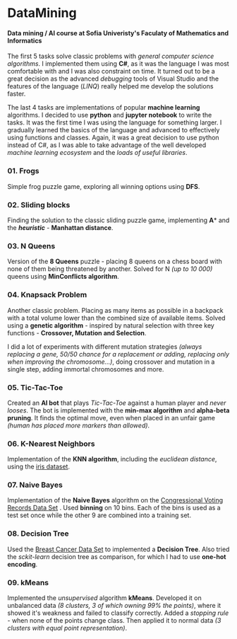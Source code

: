 # DataMining
#### Data mining / AI course at Sofia Univeristy's Faculaty of Mathematics and Informatics

The first 5 tasks solve classic problems with *general computer science algorithms*. I implemented them using **C#**, as it was the language I was most comfortable with and I was also constraint on time. It turned out to be a great decision as the advanced *debugging* tools of Visual Studio and the features of the language (*LINQ*) really helped me develop the solutions faster.

The last 4 tasks are implementations of popular **machine learning** algorithms. I decided to use **python** and **jupyter notebook** to write the tasks. It was the first time I was using the language for something larger. I gradually learned the basics of the language and advanced to effectively using functions and classes. Again, it was a great decision to use python instead of C#, as I was able to take advantage of the well developed *machine learning ecosystem* and the *loads of useful libraries*. 

### 01. Frogs
Simple frog puzzle game, exploring all winning options using **DFS**.

### 02. Sliding blocks
Finding the solution to the classic sliding puzzle game, implementing **A*** and the ***heuristic***  - **Manhattan distance**.

### 03. N Queens
Version of the **8 Queens** puzzle - placing 8 queens on a chess board with none of them being threatened by another. Solved for N *(up to 10 000)* queens using **MinConflicts algorithm**.

### 04. Knapsack Problem
Another classic problem. Placing as many items as possible in a backpack with a total volume lower than the combined size of available items. Solved using a **genetic algorithm** - inspired by natural selection with three key functions - **Crossover, Mutation and Selection**.

 I did a lot of experiments with different mutation strategies *(always replacing a gene, 50/50 chance for a replacement or adding, replacing only when improving the chromosome...)*, doing crossover and mutation in a single step, adding immortal chromosomes and more.

### 05. Tic-Tac-Toe
Created an **AI bot** that plays *Tic-Tac-Toe* against a human player and *never looses*. The bot is implemented with the **min-max algorithm** and **alpha-beta pruning**. It finds the optimal move, even when placed in an unfair game *(human has placed more markers than allowed)*.

### 06. K-Nearest Neighbors 
Implementation of the **KNN algorithm**, including the *euclidean distance*, using the [iris dataset](https://archive.ics.uci.edu/ml/datasets/Iris/). 

### 07. Naive Bayes
Implementation of the **Naive Bayes** algorithm on the [Congressional Voting Records Data Set](http://archive.ics.uci.edu/ml/datasets/Congressional+Voting+Records) . Used **binning** on 10 bins. Each of the bins is used as a test set once while the other 9 are combined into a training set.

### 08. Decision Tree
Used the [Breast Cancer Data Set](https://archive.ics.uci.edu/ml/datasets/breast+cancer) to implemented a **Decision Tree**. Also tried the *sckit-learn* decision tree as comparison, for which I had to use **one-hot encoding**.

### 09. kMeans
Implemented the *unsupervised*  algorithm **kMeans**. Developed it on unbalanced data *(8 clusters, 3 of which owning 99% the points)*, where it showed it's weakness and failed to classify correctly. Added a *stopping rule* - when none of the points change class. Then applied it to normal data *(3 clusters with equal point representation)*.
